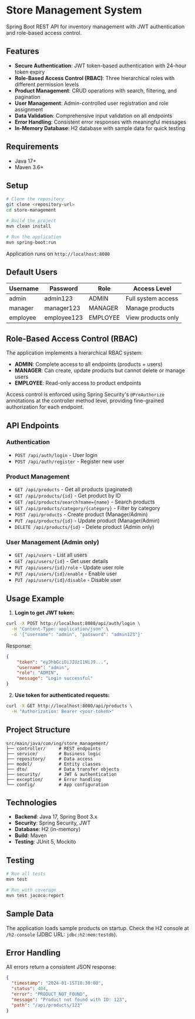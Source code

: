 # Store Management System

Spring Boot REST API for inventory management with JWT authentication and role-based access control.

## Features
- **Secure Authentication**: JWT token-based authentication with 24-hour token expiry
- **Role-Based Access Control (RBAC)**: Three hierarchical roles with different permission levels
- **Product Management**: CRUD operations with search, filtering, and pagination
- **User Management**: Admin-controlled user registration and role assignment
- **Data Validation**: Comprehensive input validation on all endpoints
- **Error Handling**: Consistent error responses with meaningful messages
- **In-Memory Database**: H2 database with sample data for quick testing

## Requirements
- Java 17+
- Maven 3.6+

## Setup

```bash
# Clone the repository
git clone <repository-url>
cd store-management

# Build the project
mvn clean install

# Run the application
mvn spring-boot:run
```

Application runs on `http://localhost:8080`

## Default Users

| Username | Password | Role | Access Level |
|----------|----------|------|--------------|
| admin | admin123 | ADMIN | Full system access |
| manager | manager123 | MANAGER | Manage products |
| employee | employee123 | EMPLOYEE | View products only |

## Role-Based Access Control (RBAC)

The application implements a hierarchical RBAC system:

- **ADMIN**: Complete access to all endpoints (products + users)
- **MANAGER**: Can create, update products but cannot delete or manage users
- **EMPLOYEE**: Read-only access to product endpoints

Access control is enforced using Spring Security's `@PreAuthorize` annotations at the controller method level, providing fine-grained authorization for each endpoint.

## API Endpoints

### Authentication
- `POST /api/auth/login` - User login
- `POST /api/auth/register` - Register new user

### Product Management
- `GET /api/products` - Get all products (paginated)
- `GET /api/products/{id}` - Get product by ID
- `GET /api/products/search?name={name}` - Search products
- `GET /api/products/category/{category}` - Filter by category
- `POST /api/products` - Create product (Manager/Admin)
- `PUT /api/products/{id}` - Update product (Manager/Admin)
- `DELETE /api/products/{id}` - Delete product (Admin only)

### User Management (Admin only)
- `GET /api/users` - List all users
- `GET /api/users/{id}` - Get user details
- `PUT /api/users/{id}/role` - Update user role
- `PUT /api/users/{id}/enable` - Enable user
- `PUT /api/users/{id}/disable` - Disable user

## Usage Example

1. **Login to get JWT token:**
```bash
curl -X POST http://localhost:8080/api/auth/login \
  -H "Content-Type: application/json" \
  -d '{"username": "admin", "password": "admin123"}'
```

Response:
```json
{
    "token": "eyJhbGciOiJIUzI1NiJ9...",
    "username": "admin",
    "role": "ADMIN",
    "message": "Login successful"
}
```

2. **Use token for authenticated requests:**
```bash
curl -X GET http://localhost:8080/api/products \
  -H "Authorization: Bearer <your-token>"
```

## Project Structure
```
src/main/java/com/ing/store_management/
├── controller/     # REST endpoints
├── service/        # Business logic
├── repository/     # Data access
├── model/          # Entity classes
├── dto/            # Data transfer objects
├── security/       # JWT & authentication
├── exception/      # Error handling
└── config/         # App configuration
```

## Technologies
- **Backend**: Java 17, Spring Boot 3.x
- **Security**: Spring Security, JWT
- **Database**: H2 (in-memory)
- **Build**: Maven
- **Testing**: JUnit 5, Mockito

## Testing
```bash
# Run all tests
mvn test

# Run with coverage
mvn test jacoco:report
```

## Sample Data
The application loads sample products on startup. Check the H2 console at `/h2-console` (JDBC URL: `jdbc:h2:mem:testdb`).

## Error Handling
All errors return a consistent JSON response:
```json
{
  "timestamp": "2024-01-15T10:30:00",
  "status": 404,
  "error": "PRODUCT_NOT_FOUND",
  "message": "Product not found with ID: 123",
  "path": "/api/products/123"
}
```